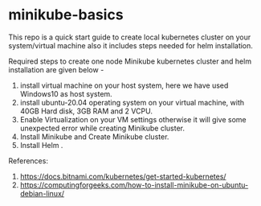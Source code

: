 # minikube-basics
This repo is a quick start guide to create local kubernetes cluster on your system/virtual machine also it includes steps needed for helm installation.

Required steps to create one node Minikube kubernetes cluster and helm installation are given below -
1. install virtual machine on your host system, here we have used Windows10 as host system.
2. install ubuntu-20.04 operating system on your virtual machine, with 40GB Hard disk, 3GB RAM and 2 VCPU.
3. Enable Virtualization on your VM settings otherwise it will give some unexpected error while creating Minikube cluster.
4. Install Minikube and Create Minikube cluster.
5. Install Helm .

References:
1. https://docs.bitnami.com/kubernetes/get-started-kubernetes/
2. https://computingforgeeks.com/how-to-install-minikube-on-ubuntu-debian-linux/

